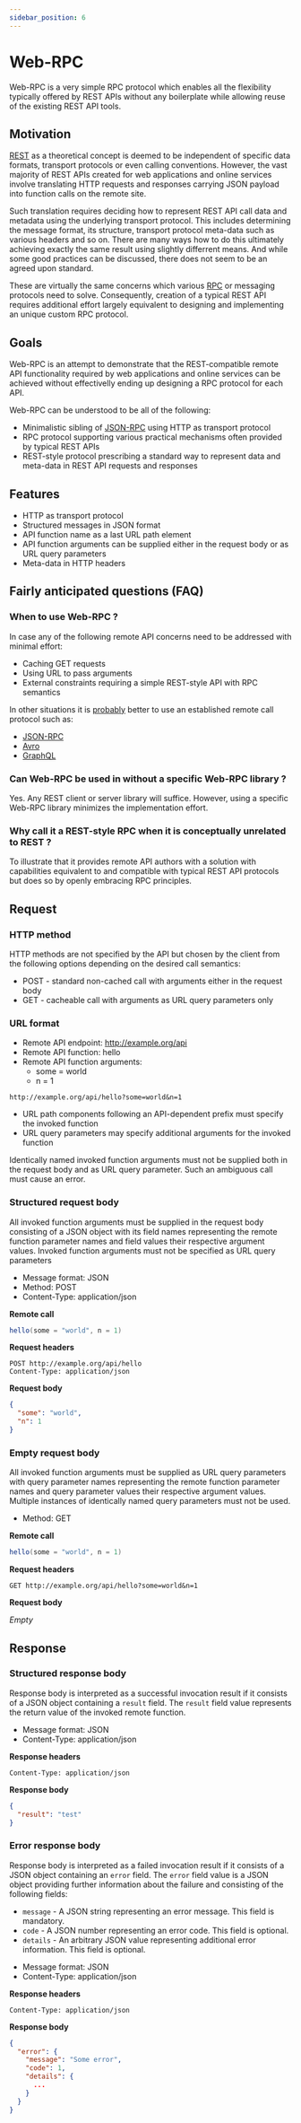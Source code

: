```yaml
---
sidebar_position: 6
---
```


# Web-RPC

Web-RPC is a very simple RPC protocol which enables all the flexibility typically offered by REST APIs without any boilerplate while allowing reuse of the existing REST API tools.


## Motivation

[REST](https://en.wikipedia.org/wiki/Representational_state_transfer) as a theoretical concept is deemed to be independent of specific data formats, transport protocols or even calling conventions. However, the vast majority of REST APIs created for web applications and online services involve translating HTTP requests and responses carrying JSON payload into function calls on the remote site.

Such translation requires deciding how to represent REST API call data and metadata using the underlying transport protocol. This includes determining the message format, its structure, transport protocol meta-data such as various headers and so on. There are many ways how to do this ultimately achieving exactly the same result using slightly differrent means. And while some good practices can be discussed, there does not seem to be an agreed upon standard.

These are virtually the same concerns which various [RPC](https://en.wikipedia.org/wiki/Remote_procedure_call) or messaging protocols need to solve. Consequently, creation of a typical REST API requires additional effort largely equivalent to designing and implementing an unique custom RPC protocol.


## Goals

Web-RPC is an attempt to demonstrate that the REST-compatible remote API functionality required by web applications and online services can be achieved without effectivelly ending up designing a RPC protocol for each API.

Web-RPC can be understood to be all of the following:
* Minimalistic sibling of [JSON-RPC](https://www.jsonrpc.org/specification) using HTTP as transport protocol
* RPC protocol supporting various practical mechanisms often provided by typical REST APIs
* REST-style protocol prescribing a standard way to represent data and meta-data in REST API requests and responses


## Features

* HTTP as transport protocol
* Structured messages in JSON format
* API function name as a last URL path element
* API function arguments can be supplied either in the request body or as URL query parameters
* Meta-data in HTTP headers


## Fairly anticipated questions (FAQ)

### When to use Web-RPC ?

In case any of the following remote API concerns need to be addressed with minimal effort:
* Caching GET requests
* Using URL to pass arguments
* External constraints requiring a simple REST-style API with RPC semantics
 
In other situations it is [probably](https://youtu.be/XyJh3qKjSMk?t=53) better to use an established remote call protocol such as:
* [JSON-RPC](https://en.wikipedia.org/wiki/JSON-RPC)
* [Avro](https://en.wikipedia.org/wiki/Apache_Avro)
* [GraphQL](https://en.wikipedia.org/wiki/GraphQL)

### Can Web-RPC be used in without a specific Web-RPC library ?

Yes. Any REST client or server library will suffice. However, using a specific Web-RPC library minimizes the implementation effort.

### Why call it a REST-style RPC when it is conceptually unrelated to REST ?

To illustrate that it provides remote API authors with a solution with capabilities equivalent to and compatible with typical REST API protocols but does so by openly embracing RPC principles.


## Request

### HTTP method

HTTP methods are not specified by the API but chosen by the client from the following options depending on the desired call semantics:
* POST - standard non-cached call with arguments either in the request body
* GET - cacheable call with arguments as URL query parameters only

### URL format

* Remote API endpoint: http://example.org/api
* Remote API function: hello
* Remote API function arguments:
  * some = world
  * n = 1

```http
http://example.org/api/hello?some=world&n=1
```

* URL path components following an API-dependent prefix must specify the invoked function
* URL query parameters may specify additional arguments for the invoked function

Identically named invoked function arguments must not be supplied both in the request body and as URL query parameter. Such an ambiguous call must cause an error.

### Structured request body

All invoked function arguments must be supplied in the request body consisting of a JSON object with its field names representing the remote function parameter names and field values their respective argument values. Invoked function arguments must not be specified as URL query parameters

- Message format: JSON
- Method: POST
- Content-Type: application/json

**Remote call**

```scala
hello(some = "world", n = 1)
```

**Request headers**

```http
POST http://example.org/api/hello
Content-Type: application/json
```

**Request body**

```json
{
  "some": "world",
  "n": 1
}
```

### Empty request body

All invoked function arguments must be supplied as URL query parameters with query parameter names representing the remote function parameter names and query parameter values their respective argument values. Multiple instances of identically named query parameters must not be used.

- Method: GET

**Remote call**

```scala
hello(some = "world", n = 1)
```

**Request headers**

```http
GET http://example.org/api/hello?some=world&n=1
```

**Request body**

*Empty*


## Response

### Structured response body

Response body is interpreted as a successful invocation result if it consists of a JSON object containing a `result` field. The `result` field value represents the return value of the invoked remote function.

- Message format: JSON
- Content-Type: application/json

**Response headers**

```http
Content-Type: application/json
```

**Response body**

```json
{
  "result": "test"
}
```

### Error response body

Response body is interpreted as a failed invocation result if it consists of a JSON object containing an `error` field. The `error` field value is a JSON object providing further information about the failure and consisting of the following fields:

* `message` - A JSON string representing an error message. This field is mandatory.
* `code` - A JSON number representing an error code. This field is optional.
* `details` - An arbitrary JSON value representing additional error information. This field is optional.

- Message format: JSON
- Content-Type: application/json

**Response headers**

```http
Content-Type: application/json
```

**Response body**

```json
{
  "error": {
    "message": "Some error",
    "code": 1,
    "details": {
      ...
    }
  }
}
```
